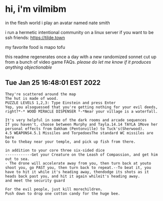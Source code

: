 # hi, i'm vilmibm

in the flesh world i play an avatar named nate smith

i run a hermetic intentional community on a linux server if you want to be ssh friends: https://tilde.town

my favorite food is mapo tofu

this readme regenerates once a day with a new randomized sonnet cut up from a bunch of video game FAQs.
_please do let me know if it produces anything objectionable_

## Tue Jan 25 16:48:01 EST 2022

    They're scattered around the map
    The hut is made of wood.
    PUZZLE LEVELS 1,2,3: Type Einstein and press Enter
    Yep, you alsoguessed that you're getting nothing for your evil deeds, right?*-* WOOD MIRACLE DISPENSER *-*Near your village is a waterfall.
    
    It's very helpful in some of the dark rooms and arcade sequences
    If you haven't, choose between Murphy and Tayla.14.14 TAYLA 1Move her personal effects from Oakham (Pentonville) to Tuck's(Sherwood).
    4.5 WEAPONS4.5.1 Missiles and TorpedoesThe standard WC missiles are here
    Go to thebay near your temple, and pick up fish from there.
    
    in addition to your core three six-sided dice
    ------------Get your Creature on the Leash of Compassion, and get him out to sea.
    - The drone will accelerate away from you, then turn back at youto shoot you, go PAST you, then turn back to repeat.--To beat it, you have to hit it while it's heading away, thendodge its shots as it heads back past you, and hit it again whileit's heading away.
    and meet the security guard
    
    For the evil people, just kill morechildren.
    Push down to drop one cotton candy for the huge bee.
